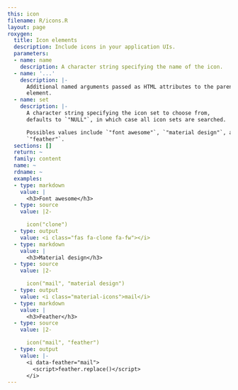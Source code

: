 ```yaml
---
this: icon
filename: R/icons.R
layout: page
roxygen:
  title: Icon elements
  description: Include icons in your application UIs.
  parameters:
  - name: name
    description: A character string specifying the name of the icon.
  - name: '...'
    description: |-
      Additional named arguments passed as HTML attributes to the parent
      element.
  - name: set
    description: |-
      A character string specifying the icon set to choose from,
      defaults to `"NULL"`, in which case all icon sets are searched.

      Possibles values include `"font awesome"`, `"material design"`, and
      `"feather"`.
  sections: []
  return: ~
  family: content
  name: ~
  rdname: ~
  examples:
  - type: markdown
    value: |
      <h3>Font awesome</h3>
  - type: source
    value: |2-

      icon("clone")
  - type: output
    value: <i class="fas fa-clone fa-fw"></i>
  - type: markdown
    value: |
      <h3>Material design</h3>
  - type: source
    value: |2-

      icon("mail", "material design")
  - type: output
    value: <i class="material-icons">mail</i>
  - type: markdown
    value: |
      <h3>Feather</h3>
  - type: source
    value: |2-

      icon("mail", "feather")
  - type: output
    value: |-
      <i data-feather="mail">
        <script>feather.replace()</script>
      </i>
---
```

